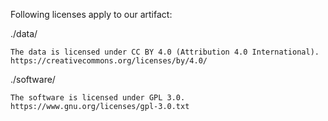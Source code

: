 Following licenses apply to our artifact:

./data/

    The data is licensed under CC BY 4.0 (Attribution 4.0 International).
    https://creativecommons.org/licenses/by/4.0/

./software/

    The software is licensed under GPL 3.0.
    https://www.gnu.org/licenses/gpl-3.0.txt
